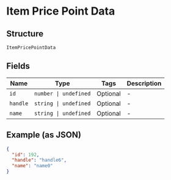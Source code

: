 
# Item Price Point Data

## Structure

`ItemPricePointData`

## Fields

| Name | Type | Tags | Description |
|  --- | --- | --- | --- |
| `id` | `number \| undefined` | Optional | - |
| `handle` | `string \| undefined` | Optional | - |
| `name` | `string \| undefined` | Optional | - |

## Example (as JSON)

```json
{
  "id": 192,
  "handle": "handle6",
  "name": "name0"
}
```

